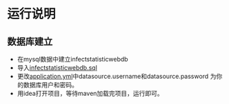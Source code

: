 # 运行说明
## 数据库建立  
- 在mysql数据中建立infectstatisticwebdb  
- 导入[infectstatisticwebdb.sql](./src/main/resources/sql/infectstatisticwebdb.sql)
- 更改[application.yml](./src/main/resources/application.yml)中datasource.username和datasource.password 为你的数据库用户和密码。
- 用idea打开项目，等待maven加载完项目，运行即可。
